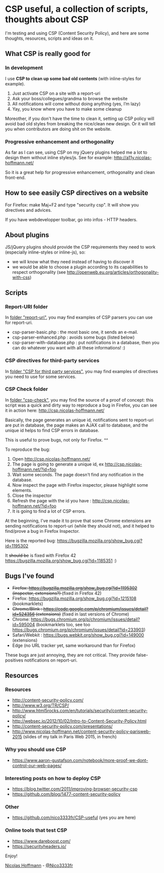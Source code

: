 # CSP useful, a collection of scripts, thoughts about CSP

I'm testing and using CSP (Content Security Policy), and here are some thoughts, resources, scripts and ideas on it.


## What CSP is really good for

### In development

I use __CSP to clean up some bad old contents__ (with inline-styles for example).

1. Just activate CSP on a site with a report-uri
2. Ask your boss/collegues/grandma to browse the website
3. All notifications will come without doing anything (yes, I’m lazy)
4. Yay, you know where you have to make some cleanup

Moreother, if you don't have the time to clean it, setting up CSP policy will avoid bad old styles from breaking the nice/clean new design. Or it will tell you when contributors are doing shit on the website.

### Progressive enhancement and orthogonality

As far as I can see, using CSP on my jQuery plugins helped me a lot to design them without inline styles/js. See for example: http://a11y.nicolas-hoffmann.net/

So it is a great help for progressive enhancement, orthogonality and clean front-end.


## How to see easily CSP directives on a website

For Firefox: make Maj+F2 and type "security csp". It will show you directives and advices.

If you have webdevelopper toolbar, go into infos - HTTP headers.



## About plugins

JS/jQuery plugins should provide the CSP requirements they need to work (especially inline-styles or inline-js), so:

- we will know what they need instead of having to discover it
- we would be able to choose a plugin according to its capabilities to respect orthogonality (see http://openweb.eu.org/articles/orthogonality-with-css)



## Scripts

### Report-URI folder

In [folder "report-uri"](https://github.com/nico3333fr/CSP-useful/tree/master/report-uri), you may find examples of CSP parsers you can use for report-uri.

- csp-parser-basic.php 	: the most basic one, it sends an e-mail.
- csp-parser-enhanced.php :	avoids some bugs (listed below)
- csp-parser-with-database.php : put notifications in a database, then you can do whatever you want with all these informations! :)




### CSP directives for third-party services

In [folder "CSP for third party services"](https://github.com/nico3333fr/CSP-useful/tree/master/csp-for-third-party-services), you may find examples of directives you need to use for some services.




### CSP Check folder

In [folder "csp-check"](https://github.com/nico3333fr/CSP-useful/tree/master/csp-check), you may find the source of a proof of concept: this script was a quick and dirty way to reproduce a bug in Firefox, you can see it in action here: http://csp.nicolas-hoffmann.net/

Basically, the page generates an unique id, notifications sent to report-uri are put in database, the page makes an AJAX call to database, and the unique id helps to find CSP errors in database.

This is useful to prove bugs, not only for Firefox. ^^

To reproduce the bug:

1. Open http://csp.nicolas-hoffmann.net/ 
2. The page is going to generate a unique id, ex http://csp.nicolas-hoffmann.net/?id=foo
3. Wait some seconds. The page doesn't find any notification in the database.
4. Now inspect the page with Firefox inspector, please highlight some elements.
5. Close the inspector
6. Refresh the page with the id you have : http://csp.nicolas-hoffmann.net/?id=foo
7. It is going to find a lot of CSP errors.

At the beginning, I've made it to prove that some Chrome extensions are sending notifications to report-uri (while they should not), and it helped to find/prove a bug in Firefox Inspector.

Here is the reported bug: https://bugzilla.mozilla.org/show_bug.cgi?id=1195302

It <del>should be</del> is fixed with Firefox 42 https://bugzilla.mozilla.org/show_bug.cgi?id=1185351 :)




## Bugs I've found

- <del> Firefox: https://bugzilla.mozilla.org/show_bug.cgi?id=1195302 (inspector, extensions?) </del> (fixed in Firefox 42)
- Firefox: https://bugzilla.mozilla.org/show_bug.cgi?id=1215108 (bookmarklets)
- <del>Chrome/Blink : https://code.google.com/p/chromium/issues/detail?id=524356 (extensions)</del> (fixed in last versions of Chrome)
- Chrome: https://bugs.chromium.org/p/chromium/issues/detail?id=595004 (bookmarklets too, see too https://bugs.chromium.org/p/chromium/issues/detail?id=233903)
- Safari/Webkit : https://bugs.webkit.org/show_bug.cgi?id=149000 (extensions)
- Edge (no URL tracker yet, same workaround than for Firefox)

These bugs are just annoying, they are not critical. They provide false-positives notifications on report-uri.


## Resources

### Resources

- http://content-security-policy.com/
- http://www.w3.org/TR/CSP/
- http://www.html5rocks.com/en/tutorials/security/content-security-policy/
- http://websec.io/2012/10/02/Intro-to-Content-Security-Policy.html
- http://content-security-policy.com/presentations/
- http://www.nicolas-hoffmann.net/content-security-policy-parisweb-2015 (slides of my talk in Paris Web 2015, in french)


### Why you should use CSP

- https://www.aaron-gustafson.com/notebook/more-proof-we-dont-control-our-web-pages/


### Interesting posts on how to deploy CSP
 
- https://blog.twitter.com/2011/improving-browser-security-csp
- https://github.com/blog/1477-content-security-policy


### Other

- https://github.com/nico3333fr/CSP-useful (yes you are here)


### Online tools that test CSP

- https://www.dareboost.com/
- https://securityheaders.io/

Enjoy!

[Nicolas Hoffmann](http://www.nicolas-hoffmann.net/) - [@Nico3333fr](https://twitter.com/Nico3333fr)
